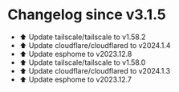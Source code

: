 # Changelog since v3.1.5
- ⬆️ Update tailscale/tailscale to v1.58.2 
- ⬆️ Update cloudflare/cloudflared to v2024.1.4 
- ⬆️ Update esphome to v2023.12.8 
- ⬆️ Update tailscale/tailscale to v1.58.0 
- ⬆️ Update cloudflare/cloudflared to v2024.1.3 
- ⬆️ Update esphome to v2023.12.7 
